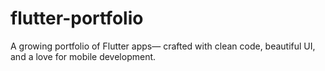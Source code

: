 # flutter-portfolio
A growing portfolio of Flutter apps— crafted with clean code, beautiful UI, and a love for mobile development.
